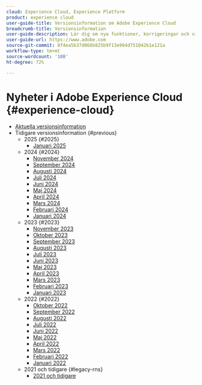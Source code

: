 ```yaml
---
cloud: Experience Cloud, Experience Platform
product: experience cloud
user-guide-title: Versionsinformation om Adobe Experience Cloud
breadcrumb-title: Versionsinformation
user-guide-description: Lär dig om nya funktioner, korrigeringar och viktiga meddelanden i Adobe Experience Cloud och Experience Platform.
user-guide-url: https://www.adobe.com
source-git-commit: 8f4ea5b37d066b825b9f13e994d751042b1e121a
workflow-type: tm+mt
source-wordcount: '108'
ht-degree: 72%

---
```



# Nyheter i Adobe Experience Cloud {#experience-cloud}

+ [Aktuella versionsinformation](current.md)
+ Tidigare versionsinformation {#previous}
   + 2025 {#2025}
      + [Januari 2025](c-legacy-releases/2025/01222025.md)
   + 2024 {#2024}
      + [November 2024](c-legacy-releases/2024/10232024.md)
      + [September 2024](c-legacy-releases/2024/09122024.md)
      + [Augusti 2024](c-legacy-releases/2024/09142023.md)
      + [Juli 2024](c-legacy-releases/2024/07172024.md)
      + [Juni 2024](c-legacy-releases/2024/06122024.md)
      + [Maj 2024](c-legacy-releases/2024/05152024.md)
      + [April 2024](c-legacy-releases/2024/04172024.md)
      + [Mars 2024](c-legacy-releases/2024/03132024.md)
      + [Februari 2024](c-legacy-releases/2024/02142024.md)
      + [Januari 2024](c-legacy-releases/2024/01112024.md)
   + 2023 {#2023}
      + [November 2023](c-legacy-releases/2023/10252023.md)
      + [Oktober 2023](c-legacy-releases/2023/10042023.md)
      + [September 2023](c-legacy-releases/2023/09132023.md)
      + [Augusti 2023](c-legacy-releases/2023/08092023.md)
      + [Juli 2023](c-legacy-releases/2023/07122023.md)
      + [Juni 2023](c-legacy-releases/2023/06072023.md)
      + [Maj 2023](c-legacy-releases/2023/05102023.md)
      + [April 2023](c-legacy-releases/2023/04122023.md)
      + [Mars 2023](c-legacy-releases/2023/03082023.md)
      + [Februari 2023](c-legacy-releases/2023/02082023.md)
      + [Januari 2023](c-legacy-releases/2023/01112023.md)
   + 2022 {#2022}
      + [Oktober 2022](c-legacy-releases/2022/10052022.md)
      + [September 2022](c-legacy-releases/2022/09072022.md)
      + [Augusti 2022](c-legacy-releases/2022/08172022.md)
      + [Juli 2022](c-legacy-releases/2022/07202022.md)
      + [Juni 2022](c-legacy-releases/2022/06152022.md)
      + [Maj 2022](c-legacy-releases/2022/05182022.md)
      + [April 2022](c-legacy-releases/2022/04202022.md)
      + [Mars 2022](c-legacy-releases/2022/03232022.md)
      + [Februari 2022](c-legacy-releases/2022/02162022.md)
      + [Januari 2022](c-legacy-releases/2022/01192022.md)
   + 2021 och tidigare {#legacy-rns}
      + [2021 och tidigare](c-legacy-releases/2022-earlier.md)